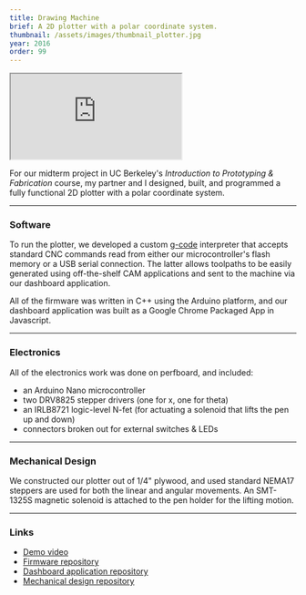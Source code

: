 ```yaml
---
title: Drawing Machine
brief: A 2D plotter with a polar coordinate system.
thumbnail: /assets/images/thumbnail_plotter.jpg
year: 2016
order: 99
---
```


<iframe src="https://stl.brentyi.com/viewer/1484125055069" scrolling="no"></iframe>

For our midterm project in UC Berkeley's *Introduction to Prototyping & Fabrication* course, my partner and I designed, built, and programmed a fully functional 2D plotter with a polar coordinate system.

---

### Software

To run the plotter, we developed a custom [g-code](https://en.wikipedia.org/wiki/G-code) interpreter that accepts standard CNC commands read from either our microcontroller's flash memory or a USB serial connection. The latter allows toolpaths to be easily generated using off-the-shelf CAM applications and sent to the machine via our dashboard application.

All of the firmware was written in C++ using the Arduino platform, and our dashboard application was built as a Google Chrome Packaged App in Javascript.

---

### Electronics

All of the electronics work was done on perfboard, and included:
- an Arduino Nano microcontroller
- two DRV8825 stepper drivers (one for x, one for theta)
- an IRLB8721 logic-level N-fet (for actuating a solenoid that lifts the pen up and down)
- connectors broken out for external switches & LEDs

---

### Mechanical Design

We constructed our plotter out of 1/4" plywood, and used standard NEMA17 steppers are used for both the linear and angular movements. An SMT-1325S magnetic solenoid is attached to the pen holder for the lifting motion.

---

### Links

- [Demo video](https://www.youtube.com/watch?v=BZjUXDSYovs)
- [Firmware repository](https://github.com/brentyi/drawing_machine_firmware)
- [Dashboard application repository](https://github.com/brentyi/drawing_machine_dashboard)
- [Mechanical design repository](https://github.com/nanditapiyer/drawing_machine_hardware)
